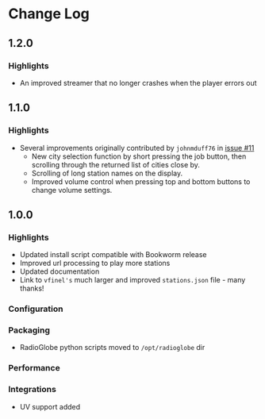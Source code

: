 # Change Log

## 1.2.0

### Highlights

<!-- Include any especially major or disruptive changes here -->

- An improved streamer that no longer crashes when the player errors out

## 1.1.0

### Highlights

<!-- Include any especially major or disruptive changes here -->

- Several improvements originally contributed by `johnmduff76` in [issue #11](https://github.com/DesignSparkRS/RadioGlobe/issues/11)
    - New city selection function by short pressing the job button, then scrolling through the returned list of cities close by.
    - Scrolling of long station names on the display.
    - Improved volume control when pressing top and bottom buttons to change volume settings.

## 1.0.0

### Highlights

<!-- Include any especially major or disruptive changes here -->

- Updated install script compatible with Bookworm release
- Improved url processing to play more stations
- Updated documentation
- Link to `vfinel's` much larger and improved `stations.json` file - many thanks!

### Configuration

<!-- Changes to how RadioGlobe can be configured -->

### Packaging

<!-- Changes to how RadioGlobe is packaged, such as dependency requirements -->

- RadioGlobe python scripts moved to `/opt/radioglobe` dir

### Performance

<!-- Changes that improve RadioGlobe's performance. -->


### Integrations

<!-- For example, Docker, GitHub Actions, pre-commit, editors -->

- UV support added


